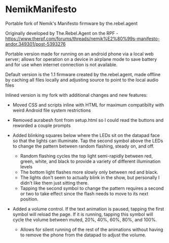 # NemikManifesto
Portable fork of Nemik's Manifesto firmware by the.rebel.agent

Originally developed by The.Rebel.Agent on the RPF - https://www.therpf.com/forums/threads/nemik%E2%80%99s-manifesto-andor.349301/post-5393276

Portable version made for running on an android phone via a local web server; allows for operation on a device in airplane mode to save battery and for use when internet connection is not available.

Default version is the 1.1 firmware created by the.rebel.agent, made offline by caching all files locally and adjusting source to point to the local audio files

Inlined version is my fork with additional changes and new features:

- Moved CSS and scripts inline with HTML for maximum compatibilty with weird Android file system restrictions

- Removed aurabesh font from setup.html so I could read the buttons and reworded a couple prompts

- Added blinking squares below where the LEDs sit on the datapad face so that the lights can illuminate. Tap the second symbol above the LEDs to change the pattern between random flashing, steady on, and off.
  - Random flashing cycles the top light semi-rapidly between red, green, white, and black to provide a variety of different illumination levels
  - The bottom light flashes more slowly only between red and black.
  - The lights don't seem to actually blink in the show, but personally I didn't like them just sitting there.
  - Tapping the second symbol to change the pattern requires a second or two to take effect since the flash needs to move to its next position.

- Added a volume control. If the text animation is paused, tapping the first symbol will reload the page. If it is running, tapping this symbol will cycle the volume between muted, 20%, 40%, 60%, 80%, and 100%.
  - Allows for silent running of the rest of the animations without having to remove the phone from the datapad to adjust the volume.
